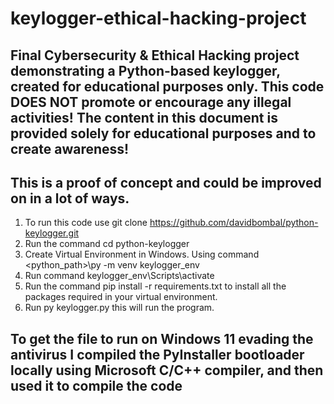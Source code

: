 # keylogger-ethical-hacking-project
## Final Cybersecurity &amp; Ethical Hacking project demonstrating a Python-based keylogger, created for educational purposes only. This code DOES NOT promote or encourage any illegal activities! The content in this document is provided solely for educational purposes and to create awareness!
## This is a proof of concept and could be improved on in a lot of ways.
1. To run this code use git clone https://github.com/davidbombal/python-keylogger.git
2. Run the command cd python-keylogger
3. Create Virtual Environment in Windows. Using command <python_path>\py -m venv keylogger_env
4. Run command keylogger_env\Scripts\activate
5. Run the command pip install -r requirements.txt to install all the packages required in your virtual environment.
6. Run py keylogger.py this will run the program.
## To get the file to run on Windows 11 evading the antivirus I compiled the PyInstaller bootloader locally using Microsoft C/C++ compiler, and then used it to compile the code

